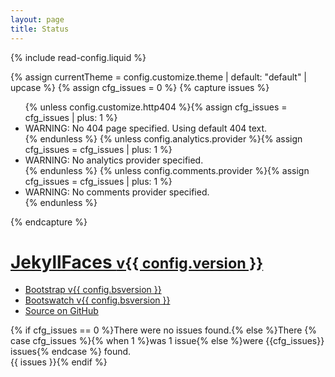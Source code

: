 ```yaml
---
layout: page
title: Status
---
```


{% include read-config.liquid %}

{% assign currentTheme = config.customize.theme | default: "default" | upcase %}
{% assign cfg_issues = 0 %}
{% capture issues %}
<ul>
{% unless config.customize.http404 %}{% assign cfg_issues = cfg_issues | plus: 1 %}<li>WARNING: No 404 page specified. Using default 404 text.</li>{% endunless %}
{% unless config.analytics.provider %}{% assign cfg_issues = cfg_issues | plus: 1 %}<li>WARNING: No analytics provider specified.</li>{% endunless %}
{% unless config.comments.provider %}{% assign cfg_issues = cfg_issues | plus: 1 %}<li>WARNING: No comments provider specified.</li>{% endunless %}
</ul>
{% endcapture %}

<h1><a href="{{ config.website }}" target="_blank">JekyllFaces <small>v{{ config.version }}</small></a></h1>
<ul>
<li><a href="https://getbootstrap.com/" target="_blank">Bootstrap v{{ config.bsversion }}</a></li>
<li><a href="https://bootswatch.com/" target="_blank">Bootswatch v{{ config.bsversion }}</a></li>
<li><a href="{{ config.github }}" target="_blank">Source on GitHub</a></li>
</ul>

{% if cfg_issues == 0 %}There were no issues found.{% else %}There {% case cfg_issues %}{% when 1 %}was 1 issue{% else %}were {{cfg_issues}} issues{% endcase %} found.<br/>{{ issues }}{% endif %}
